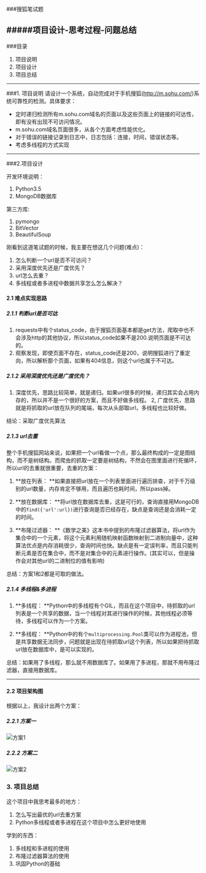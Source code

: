 ###搜狐笔试题 

#####项目设计-思考过程-问题总结
---

###目录 
1. 项目说明 
2. 项目设计 
3. 项目总结 
--- 
###1. 项目说明 
请设计一个系统，自动完成对于手机搜狐(http://m.sohu.com/)系统可靠性的检测。具体要求： 

* 定时递归检测所有m.sohu.com域名的页面以及这些页面上的链接的可达性，即有没有出现不可访问情况。 
* m.sohu.com域名页面很多，从各个方面考虑性能优化。 
* 对于错误的链接记录到日志中，日志包括：连接，时间，错误状态等。 
* 考虑多线程的方式实现 
--- 
###2.项目设计

开发环境说明：

1. Python3.5
2. MongoDB数据库

第三方库:

1. pymongo
2. BitVector
3. BeautifulSoup

刚看到这道笔试题的时候，我主要在想这几个问题(难点)：

1. 怎么判断一个url是否不可访问？
2. 采用深度优先还是广度优先？
3. url怎么去重？
4. 多线程或者多进程中数据共享怎么怎么解决？

#### 2.1 难点实现思路

##### 2.1.1 判断url是否可达

1. requests中有个status_code，由于搜狐页面基本都是get方法，爬取中也不会涉及http的其他协议，所以status\_code如果不是200.说明页面是不可达的。
2. 观察发现，即使页面不存在，status_code还是200，说明搜狐进行了重定向，所以解析那个页面，如果有404信息，则这个url也属于不可达。

##### 2.1.2 采用深度优先还是广度优先？

1. 深度优先，思路比较简单，就是递归。如果url很多的时候，递归其实会占用内存的，所以并不是一个很好的方案，而且不好做多线程。
2, 广度优先，思路就是将抓取的url放在队列的尾端，每次从头部取url，多线程也比较好做。

结论：采取广度优先算法

##### 2.1.3 url去重
整个手机搜狐网站来说，如果把一个url看做一个点，那么最终构成的一定是图结构，而不是树结构。而爬虫的抓取一定要是树结构，不然会在图里面进行死循环，所以url的去重就很重要，去重的方案：

1. **放在列表： **如果直接把url放在一个列表里面进行遍历排查，对于千万级别的url数量，内存肯定不够用，而且遍历也耗时间，所以pass掉。

2. **放在数据库： **将url放在数据库去重，这是可行的，查询直接用MongoDB中的```find({'url':url})```进行查询是否已经存在，缺点是查询还是会消耗一定的时间。

3. **布隆过滤器： **《数学之美》这本书中提到的布隆过滤器算法，将url作为集合中的一个元素，将这个元素利用随机映射函数映射到二进制向量中，这种算法优点是内存消耗很少，查询时间也快。缺点是有一定误判率，而且只能判断元素是否在集合中，而不是对集合中的元素进行操作。(其实可以，但是操作会对其他url的二进制位的值有影响)

总结：方案1和2都是可取的做法。

##### 2.1.4 多线程&多进程
1. **多线程： **Python中的多线程有个GIL，而且在这个项目中，待抓取的url列表是一个共享的数据，当一个线程对其进行操作的时候，其他线程必须等待，多线程可以作为一个方案。

2. **多线程： **Python中的有个```multiprocessing.Pool```类可以作为进程池，但是共享数据无法同步，问题就是出现在待抓取url这个列表，所以如果把待抓取url放在数据库中，是可以实现的。

总结：如果用了多线程，那么就不用数据库了。如果用了多进程，那就不用布隆过滤器，直接用数据库。

---
#### 2.2 项目架构图

根据以上，我设计出两个方案：

##### 2.2.1 方案一
![方案1](https://github.com/AJKipper/PythonProjects/tree/master/sudo-written-test/pics/case1.png)

##### 2.2.2 方案二
![方案2](https://github.com/AJKipper/PythonProjects/tree/master/sudo-written-test/pics/case2.png)


### 3. 项目总结

这个项目中我思考最多的地方：

1. 怎么写出最优的url去重方案
2. Python多线程或者多进程在这个项目中怎么更好地使用

学到的东西：

1. 多线程和多进程的使用
2. 布隆过滤器算法的使用
3. 巩固Python的基础





